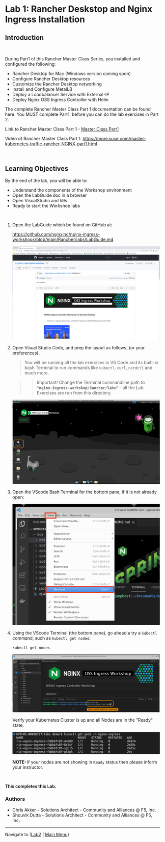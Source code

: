 # Lab 1: Rancher Deskstop and Nginx Ingress Installation

## Introduction

<br/>

During Part1 of this Rancher Master Class Series, you installed and configured the following:

- Rancher Desktop for Mac (Windows version coming soon)
- Configure Rancher Desktop resources
- Customize the Rancher Desktop networking
- Install and Configure MetalLB
- Deploy a Loadbalancer Service with External-IP
- Deploy Nginx OSS Ingress Controller with Helm


The complete Rancher Master Class Part 1 documentation can be found here.  You MUST complete Part1, before you can do the lab exercises in Part 2.

Link to Rancher Master Class Part 1 - [Master Class Part1](Rancher/docs/rdt/readme.md)

Video of Rancher Master Class Part 1:  https://more.suse.com/master-kubernetes-traffic-rancher-NGINX-part1.html


<br/>

## Learning Objectives 

By the end of the lab, you will be able to: 

- Understand the components of the Workshop environment
- Open the LabGuide doc in a browser
- Open VisualStudio and k9s
- Ready to start the Workshop labs

<br/>

1. Open the LabGuide which be found on GitHub at:

   https://github.com/nginxinc/nginx-ingress-workshops/blob/main/Rancher/labs/LabGuide.md

   ![lab-guide](media/lab1_lab-guide-rancher.png)

1. Open Visual Studio Code, and prep the layout as follows, (or your preferences).

   > You will be running all the lab exercises in VS Code and its built-in bash Terminal to run commands like `kubectl`, `curl`, `nerdctl` and much more.

   >> Important!  Change the Terminal commandline path to **`"nginx-ingress-workshop/Rancher/labs"`** - all the Lab Exercises are run from this directory.

   ![vscode-workspace](media/lab1_vscode-workspace.png)

1. Open the VScode Bash Terminal for the bottom pane, if it is not already open:

   ![vscode-terminal](media/lab1_open-vscode-terminal.png)

1. Using the VScode Terminal (the bottom pane), go ahead a try a `kubectl` command, such as `kubectl get nodes`:

   ```bash
   kubectl get nodes
   ```


      ![vscode-main](media/lab1_vscode-main.png)

      Verify your Kubernetes Cluster is up and all Nodes are in the "Ready" state:

      ![kubectl get nodes](media/lab1_k-get-nodes.png)

      **NOTE:** If your nodes are not showing in `Ready` status then please inform your instructor.

<br/>

**This completes this Lab.**

### Authors
- Chris Akker - Solutions Architect - Community and Alliances @ F5, Inc.
- Shouvik Dutta - Solutions Architect - Community and Alliances @ F5, Inc.

-------------

Navigate to ([Lab2](../lab2/readme.md) | [Main Menu](../LabGuide.md))
